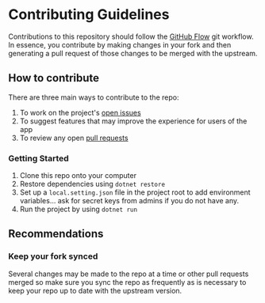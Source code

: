 
# Contributing Guidelines

Contributions to this repository should follow the [GitHub Flow](https://guides.github.com/introduction/flow/) git workflow. In essence, you contribute by making changes in your fork and then generating a pull request of those changes to be merged with the upstream.

## How to contribute

There are three main ways to contribute to the repo:

1. To work on the project's [open issues](https://github.com/michaeldera/image-recognition-function/issues)
3. To suggest features that may improve the experience for users of the app
4. To review any open [pull requests](https://github.com/michaeldera/image-recognition-function/pulls)

### Getting Started
1. Clone this repo onto your computer
2. Restore dependencies using `dotnet restore`
3. Set up a `local.setting.json` file in the project root to add environment variables... ask for secret keys from admins if you do not have any. 
3. Run the project by using `dotnet run`


## Recommendations

### Keep your fork synced

Several changes may be made to the repo at a time or other pull requests merged so make sure you sync the repo as frequently as is necessary to keep your repo up to date with the upstream version.